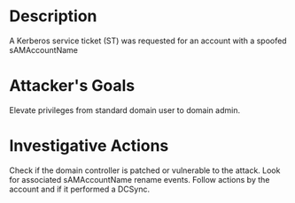 # Description
A Kerberos service ticket (ST) was requested for an account with a spoofed sAMAccountName
# Attacker's Goals
Elevate privileges from standard domain user to domain admin.
# Investigative Actions
Check if the domain controller is patched or vulnerable to the attack.
Look for associated sAMAccountName rename events.
Follow actions by the account and if it performed a DCSync.
